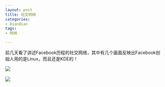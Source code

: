 ```yaml
---
layout: post
title: 社交网络
categories:
- Diandian
tags:
- 网络

---
```

<p>前几天看了讲述Facebook历程的社交网络，其中有几个画面反映出Facebook创始人用的是Linux，而且还是KDE的！</p>
<p><img src="http://m2.img.srcdd.com/farm5/d/2012/0627/10/0BD572948E9E293BFB0D7963BB988BFC_B500_900_500_212.JPEG" />‍</p>
<p><img src="http://m3.img.srcdd.com/farm4/d/2012/0627/10/E37F3DEEDC880BED5F7D4DBB7F8EB7C1_B500_900_500_212.JPEG" />‍<br /><br /></p>
<p></p>
